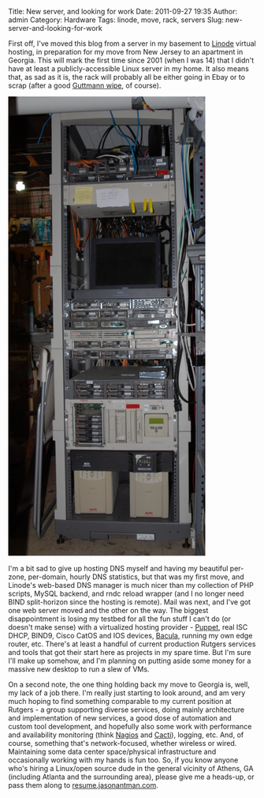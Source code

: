 Title: New server, and looking for work
Date: 2011-09-27 19:35
Author: admin
Category: Hardware
Tags: linode, move, rack, servers
Slug: new-server-and-looking-for-work

First off, I've moved this blog from a server in my basement to
[Linode](http://www.linode.com) virtual hosting, in preparation for my
move from New Jersey to an apartment in Georgia. This will mark the
first time since 2001 (when I was 14) that I didn't have at least a
publicly-accessible Linux server in my home. It also means that, as sad
as it is, the rack will probably all be either going in Ebay or to scrap
(after a good [Guttmann
wipe](http://en.wikipedia.org/wiki/Gutmann_method), of course).

![server rack](/GFX/rack_2011-09-27_small.jpg)

I'm a bit sad to give up hosting DNS myself and having my beautiful
per-zone, per-domain, hourly DNS statistics, but that was my first move,
and Linode's web-based DNS manager is much nicer than my collection of
PHP scripts, MySQL backend, and rndc reload wrapper (and I no longer
need BIND split-horizon since the hosting is remote). Mail was next, and
I've got one web server moved and the other on the way. The biggest
disappointment is losing my testbed for all the fun stuff I can't do (or
doesn't make sense) with a virtualized hosting provider -
[Puppet](http://puppetlabs.com/), real ISC DHCP, BIND9, Cisco CatOS and
IOS devices, [Bacula](http://www.bacula.org), running my own edge
router, etc. There's at least a handful of current production Rutgers
services and tools that got their start here as projects in my spare
time. But I'm sure I'll make up somehow, and I'm planning on putting
aside some money for a massive new desktop to run a slew of VMs.

On a second note, the one thing holding back my move to Georgia is,
well, my lack of a job there. I'm really just starting to look around,
and am very much hoping to find something comparable to my current
position at Rutgers - a group supporting diverse services, doing mainly
architecture and implementation of new services, a good dose of
automation and custom tool development, and hopefully also some work
with performance and availability monitoring (think
[Nagios](http://www.nagios.org) and [Cacti](http://www.cacti.net/)),
logging, etc. And, of course, something that's network-focused, whether
wireless or wired. Maintaining some data center space/physical
infrastructure and occasionally working with my hands is fun too. So, if
you know anyone who's hiring a Linux/open source dude in the general
vicinity of Athens, GA (including Atlanta and the surrounding area),
please give me a heads-up, or pass them along to
[resume.jasonantman.com](http://resume.jasonantman.com).
